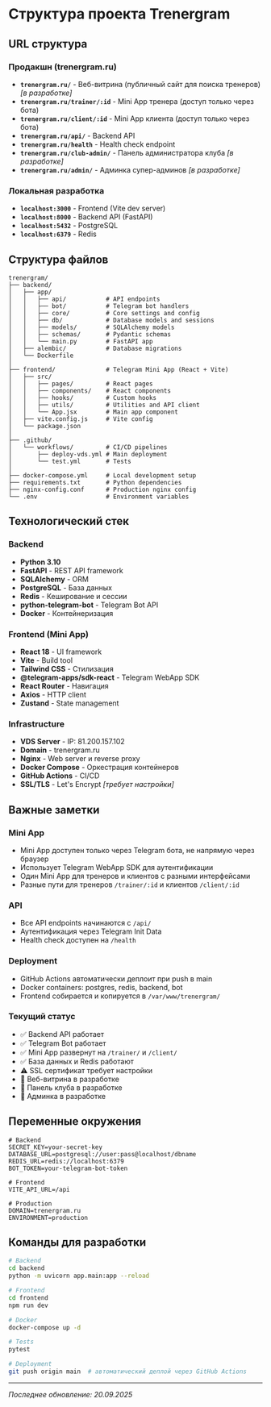 # Структура проекта Trenergram

## URL структура

### Продакшн (trenergram.ru)
- **`trenergram.ru/`** - Веб-витрина (публичный сайт для поиска тренеров) *[в разработке]*
- **`trenergram.ru/trainer/:id`** - Mini App тренера (доступ только через бота)
- **`trenergram.ru/client/:id`** - Mini App клиента (доступ только через бота)
- **`trenergram.ru/api/`** - Backend API
- **`trenergram.ru/health`** - Health check endpoint
- **`trenergram.ru/club-admin/`** - Панель администратора клуба *[в разработке]*
- **`trenergram.ru/admin/`** - Админка супер-админов *[в разработке]*

### Локальная разработка
- **`localhost:3000`** - Frontend (Vite dev server)
- **`localhost:8000`** - Backend API (FastAPI)
- **`localhost:5432`** - PostgreSQL
- **`localhost:6379`** - Redis

## Структура файлов

```
trenergram/
├── backend/
│   ├── app/
│   │   ├── api/           # API endpoints
│   │   ├── bot/           # Telegram bot handlers
│   │   ├── core/          # Core settings and config
│   │   ├── db/            # Database models and sessions
│   │   ├── models/        # SQLAlchemy models
│   │   ├── schemas/       # Pydantic schemas
│   │   └── main.py        # FastAPI app
│   ├── alembic/           # Database migrations
│   └── Dockerfile
│
├── frontend/              # Telegram Mini App (React + Vite)
│   ├── src/
│   │   ├── pages/         # React pages
│   │   ├── components/    # React components
│   │   ├── hooks/         # Custom hooks
│   │   ├── utils/         # Utilities and API client
│   │   └── App.jsx        # Main app component
│   ├── vite.config.js     # Vite config
│   └── package.json
│
├── .github/
│   └── workflows/         # CI/CD pipelines
│       ├── deploy-vds.yml # Main deployment
│       └── test.yml       # Tests
│
├── docker-compose.yml     # Local development setup
├── requirements.txt       # Python dependencies
├── nginx-config.conf      # Production nginx config
└── .env                   # Environment variables

```

## Технологический стек

### Backend
- **Python 3.10**
- **FastAPI** - REST API framework
- **SQLAlchemy** - ORM
- **PostgreSQL** - База данных
- **Redis** - Кеширование и сессии
- **python-telegram-bot** - Telegram Bot API
- **Docker** - Контейнеризация

### Frontend (Mini App)
- **React 18** - UI framework
- **Vite** - Build tool
- **Tailwind CSS** - Стилизация
- **@telegram-apps/sdk-react** - Telegram WebApp SDK
- **React Router** - Навигация
- **Axios** - HTTP client
- **Zustand** - State management

### Infrastructure
- **VDS Server** - IP: 81.200.157.102
- **Domain** - trenergram.ru
- **Nginx** - Web server и reverse proxy
- **Docker Compose** - Оркестрация контейнеров
- **GitHub Actions** - CI/CD
- **SSL/TLS** - Let's Encrypt *[требует настройки]*

## Важные заметки

### Mini App
- Mini App доступен только через Telegram бота, не напрямую через браузер
- Использует Telegram WebApp SDK для аутентификации
- Один Mini App для тренеров и клиентов с разными интерфейсами
- Разные пути для тренеров `/trainer/:id` и клиентов `/client/:id`

### API
- Все API endpoints начинаются с `/api/`
- Аутентификация через Telegram Init Data
- Health check доступен на `/health`

### Deployment
- GitHub Actions автоматически деплоит при push в main
- Docker containers: postgres, redis, backend, bot
- Frontend собирается и копируется в `/var/www/trenergram/`

### Текущий статус
- ✅ Backend API работает
- ✅ Telegram Bot работает
- ✅ Mini App развернут на `/trainer/` и `/client/`
- ✅ База данных и Redis работают
- ⚠️ SSL сертификат требует настройки
- 🚧 Веб-витрина в разработке
- 🚧 Панель клуба в разработке
- 🚧 Админка в разработке

## Переменные окружения

```env
# Backend
SECRET_KEY=your-secret-key
DATABASE_URL=postgresql://user:pass@localhost/dbname
REDIS_URL=redis://localhost:6379
BOT_TOKEN=your-telegram-bot-token

# Frontend
VITE_API_URL=/api

# Production
DOMAIN=trenergram.ru
ENVIRONMENT=production
```

## Команды для разработки

```bash
# Backend
cd backend
python -m uvicorn app.main:app --reload

# Frontend
cd frontend
npm run dev

# Docker
docker-compose up -d

# Tests
pytest

# Deployment
git push origin main  # автоматический деплой через GitHub Actions
```

---
*Последнее обновление: 20.09.2025*
